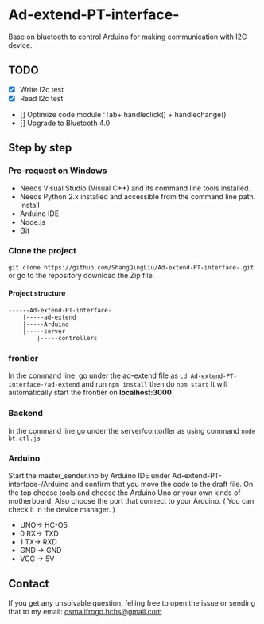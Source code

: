 # Ad-extend-PT-interface-
Base on bluetooth to control Arduino for making communication with I2C device. 

## TODO 
- [x] Write I2c test
- [x] Read I2c test
- [] Optimize code module :Tab+ handleclick() + handlechange()
- [] Upgrade to Bluetooth 4.0
## Step by step
### Pre-request on Windows
- Needs Visual Studio (Visual C++) and its command line tools installed.
- Needs Python 2.x installed and accessible from the command line path.
  Install
- Arduino IDE
- Node.js 
- Git

### Clone the project
```git clone https://github.com/ShangQingLiu/Ad-extend-PT-interface-.git``` or go to the repository download
the Zip file. 

#### Project structure
```
------Ad-extend-PT-interface-
    |-----ad-extend
    |-----Arduino
    |-----server
        |-----controllers
```
### frontier
In the command line, go under the ad-extend file as ```cd Ad-extend-PT-interface-/ad-extend```
and run ```npm install``` then do ```npm start``` It will automatically start the frontier on **localhost:3000**

### Backend 
In the command line,go under the server/contorller as using command ```node bt.ctl.js``` 

### Arduino 
Start the master_sender.ino by Arduino IDE under Ad-extend-PT-interface-/Arduino and confirm that you move the code to the draft file.
On the top choose tools and choose the Arduino Uno or your own kinds of motherboard. Also choose the port that connect to your Arduino. (
You can check it in the device manager.
)
-  UNO-> HC-O5
- 0 RX-> TXD 
- 1 TX-> RXD
- GND -> GND
- VCC -> 5V
## Contact 
 If you get any unsolvable question, felling free to open the issue or sending that to my email: osmallfrogo.hchs@gmail.com

